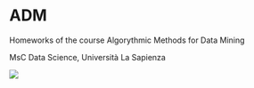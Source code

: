 # ADM

Homeworks of the course Algorythmic Methods for Data Mining

MsC Data Science, Università La Sapienza





![](https://www.saperessere.com/wp-content/uploads/2013/08/logo-sapienza-new.jpg)
